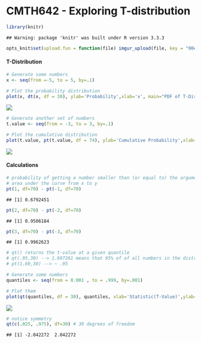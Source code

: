 CMTH642 - Exploring T-distribution
================

``` r
library(knitr)
```

    ## Warning: package 'knitr' was built under R version 3.3.3

``` r
opts_knit$set(upload.fun = function(file) imgur_upload(file, key = "00ec676f881f591"))
```

#### T-Distribution

``` r
# Generate some numbers
x <- seq(from =-5, to = 5, by=.1)

# Plot the probability distribution
plot(x, dt(x, df = 30), ylab='Probability',xlab='x', main="PDF of T-Distribution dt(x, df)")
```

![](http://i.imgur.com/qP1iJOJ.png)

``` r
# Generate another set of numbers
t.value <- seq(from = -3, to = 3, by=.1)

# Plot the cumulative distribution
plot(t.value, pt(t.value, df = 74), ylab='Cumulative Probability',xlab='T-Value', main="T-Distribution (CDF) pt(tvalues, df)")
```

![](http://i.imgur.com/soR64Db.png)

#### Calculations

``` r
# probability of getting a number smaller than (or equal to) the argument of pt function
# area under the curve from x to y 
pt(1, df=70) - pt(-1, df=70)
```

    ## [1] 0.6792451

``` r
pt(2, df=70) - pt(-2, df=70)
```

    ## [1] 0.9506184

``` r
pt(3, df=70) - pt(-3, df=70)
```

    ## [1] 0.9962623

``` r
# qt() returns the t-value at a given quantile
# qt(.95,30) --> 1.697261 means that 95% of of all numbers in the distribution are less than 1.69
# pt(1.69,30) --> ~ .95

# Generate some numbers
quantiles <- seq(from = 0.001 , to = .999, by=.001)

# Plot them
plot(qt(quantiles, df = 30), quantiles, xlab='Statistic(T-Value)',ylab='Quantile', main="T-Density Distribution (Inverse CDF) qt(quantiles, df)")
```

![](http://i.imgur.com/yPJTApo.png)

``` r
# notice symmetry
qt(c(.025, .975), df=30) # 30 degrees of freedom
```

    ## [1] -2.042272  2.042272
